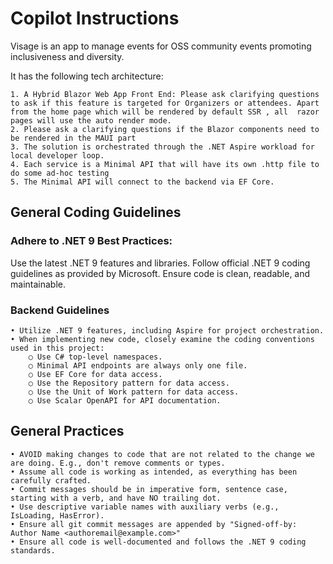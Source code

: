 
# Copilot Instructions

Visage is an app to manage events for OSS community events promoting inclusiveness and diversity.

It has the following tech architecture:

    1. A Hybrid Blazor Web App Front End: Please ask clarifying questions to ask if this feature is targeted for Organizers or attendees. Apart from the home page which will be rendered by default SSR , all  razor pages will use the auto render mode.
    2. Please ask a clarifying questions if the Blazor components need to be rendered in the MAUI part 
    3. The solution is orchestrated through the .NET Aspire workload for local developer loop.
    4. Each service is a Minimal API that will have its own .http file to do some ad-hoc testing
    5. The Minimal API will connect to the backend via EF Core.

## General Coding Guidelines

### Adhere to .NET 9 Best Practices:

Use the latest .NET 9 features and libraries.
Follow official .NET 9 coding guidelines as provided by Microsoft.
Ensure code is clean, readable, and maintainable.

### Backend Guidelines

    • Utilize .NET 9 features, including Aspire for project orchestration.
    • When implementing new code, closely examine the coding conventions used in this project:
        ○ Use C# top-level namespaces.
        ○ Minimal API endpoints are always only one file.
        ○ Use EF Core for data access.
        ○ Use the Repository pattern for data access.
        ○ Use the Unit of Work pattern for data access.
        ○ Use Scalar OpenAPI for API documentation.

## General Practices
    • AVOID making changes to code that are not related to the change we are doing. E.g., don't remove comments or types.
    • Assume all code is working as intended, as everything has been carefully crafted.
    • Commit messages should be in imperative form, sentence case, starting with a verb, and have NO trailing dot.
    • Use descriptive variable names with auxiliary verbs (e.g., IsLoading, HasError).
    • Ensure all git commit messages are appended by "Signed-off-by: Author Name <authoremail@example.com>" 
    • Ensure all code is well-documented and follows the .NET 9 coding standards.